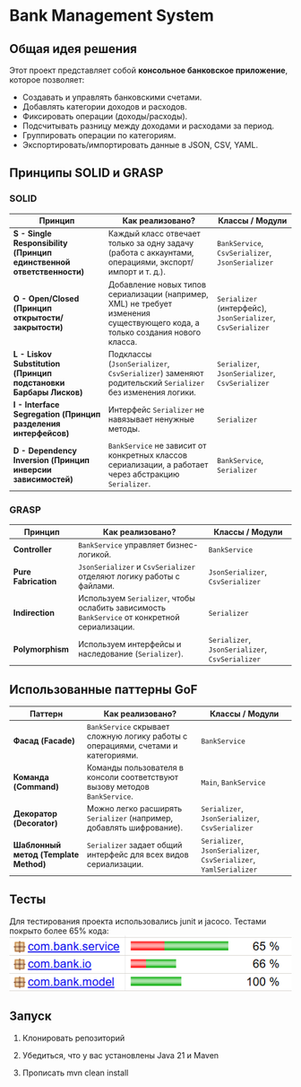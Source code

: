 # Bank Management System  

## Общая идея решения  
Этот проект представляет собой **консольное банковское приложение**, которое позволяет:  
- Создавать и управлять банковскими счетами.  
- Добавлять категории доходов и расходов.  
- Фиксировать операции (доходы/расходы).  
- Подсчитывать разницу между доходами и расходами за период.  
- Группировать операции по категориям.  
- Экспортировать/импортировать данные в JSON, CSV, YAML.  

## Принципы SOLID и GRASP  

### SOLID  

| **Принцип** | **Как реализовано?** | **Классы / Модули** |
|------------|----------------------|----------------------|
| **S - Single Responsibility (Принцип единственной ответственности)** | Каждый класс отвечает только за одну задачу (работа с аккаунтами, операциями, экспорт/импорт и т. д.). | `BankService`, `CsvSerializer`, `JsonSerializer` |
| **O - Open/Closed (Принцип открытости/закрытости)** | Добавление новых типов сериализации (например, XML) не требует изменения существующего кода, а только создания нового класса. | `Serializer` (интерфейс), `JsonSerializer`, `CsvSerializer` |
| **L - Liskov Substitution (Принцип подстановки Барбары Лисков)** | Подклассы (`JsonSerializer`, `CsvSerializer`) заменяют родительский `Serializer` без изменения логики. | `Serializer`, `JsonSerializer`, `CsvSerializer` |
| **I - Interface Segregation (Принцип разделения интерфейсов)** | Интерфейс `Serializer` не навязывает ненужные методы. | `Serializer` |
| **D - Dependency Inversion (Принцип инверсии зависимостей)** | `BankService` не зависит от конкретных классов сериализации, а работает через абстракцию `Serializer`. | `BankService`, `Serializer` |

### GRASP  

| **Принцип** | **Как реализовано?** | **Классы / Модули** |
|------------|----------------------|----------------------|
| **Controller** | `BankService` управляет бизнес-логикой. | `BankService` |
| **Pure Fabrication** | `JsonSerializer` и `CsvSerializer` отделяют логику работы с файлами. | `JsonSerializer`, `CsvSerializer` |
| **Indirection** | Используем `Serializer`, чтобы ослабить зависимость `BankService` от конкретной сериализации. | `Serializer` |
| **Polymorphism** | Используем интерфейсы и наследование (`Serializer`). | `Serializer`, `JsonSerializer`, `CsvSerializer` |

## Использованные паттерны GoF  

| **Паттерн** | **Как реализовано?** | **Классы / Модули** |
|------------|----------------------|----------------------|
| **Фасад (Facade)** | `BankService` скрывает сложную логику работы с операциями, счетами и категориями. | `BankService` |
| **Команда (Command)** | Команды пользователя в консоли соответствуют вызову методов `BankService`. | `Main`, `BankService` |
| **Декоратор (Decorator)** | Можно легко расширять `Serializer` (например, добавлять шифрование). | `Serializer`, `JsonSerializer`, `CsvSerializer` |
| **Шаблонный метод (Template Method)** | `Serializer` задает общий интерфейс для всех видов сериализации. | `Serializer`, `JsonSerializer`, `CsvSerializer`, `YamlSerializer` |

## Тесты
Для тестирования проекта использовались junit и jacoco.
Тестами покрыто более 65% кода:
![Результаты тестирования](./testsResult.png)

## Запуск

1. Клонировать репозиторий

2. Убедиться, что у вас установлены Java 21 и Maven

3. Прописать mvn clean install